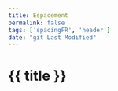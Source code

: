 ```yaml
---
title: Espacement
permalink: false
tags: ['spacingFR', 'header']
date: "git Last Modified"
---
```


# {{ title }}
